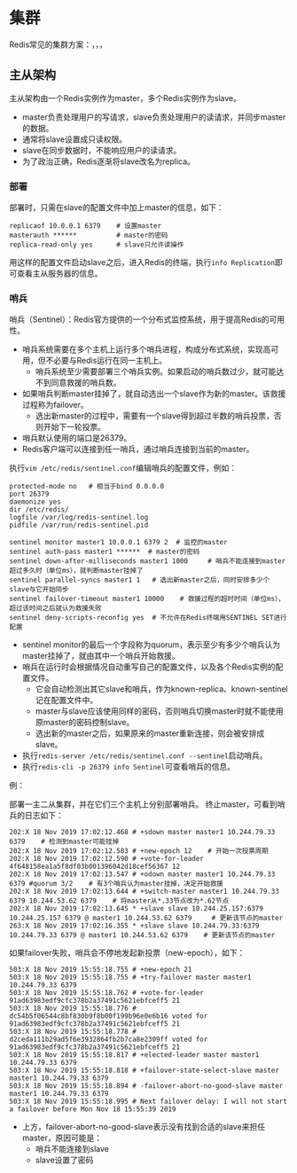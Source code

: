 # 集群

Redis常见的集群方案：，，，

## 主从架构

主从架构由一个Redis实例作为master，多个Redis实例作为slave。

- master负责处理用户的写请求，slave负责处理用户的读请求，并同步master的数据。
- 通常将slave设置成只读权限。
- slave在同步数据时，不能响应用户的读请求。
- 为了政治正确，Redis逐渐将slave改名为replica。

### 部署

部署时，只需在slave的配置文件中加上master的信息，如下：

    replicaof 10.0.0.1 6379    # 设置master
    masterauth ******          # master的密码
    replica-read-only yes      # slave只允许读操作

用这样的配置文件启动slave之后，进入Redis的终端，执行`info Replication`即可查看主从服务器的信息。

### 哨兵

哨兵（Sentinel）：Redis官方提供的一个分布式监控系统，用于提高Redis的可用性。

- 哨兵系统需要在多个主机上运行多个哨兵进程，构成分布式系统，实现高可用，但不必要与Redis运行在同一主机上。
  - 哨兵系统至少需要部署三个哨兵实例。如果启动的哨兵数过少，就可能达不到同意救援的哨兵数。
- 如果哨兵判断master挂掉了，就自动选出一个slave作为新的master。该救援过程称为failover。
  - 选出新master的过程中，需要有一个slave得到超过半数的哨兵投票，否则开始下一轮投票。
- 哨兵默认使用的端口是26379。
- Redis客户端可以连接到任一哨兵，通过哨兵连接到当前的master。

执行`vim /etc/redis/sentinel.conf`编辑哨兵的配置文件，例如：

    protected-mode no   # 相当于bind 0.0.0.0
    port 26379
    daemonize yes
    dir /etc/redis/
    logfile /var/log/redis-sentinel.log
    pidfile /var/run/redis-sentinel.pid

    sentinel monitor master1 10.0.0.1 6379 2  # 监控的master
    sentinel auth-pass master1 ******  # master的密码
    sentinel down-after-milliseconds master1 1000     # 哨兵不能连接到master超过多久时（单位ms），就判断master挂掉了
    sentinel parallel-syncs master1 1   # 选出新master之后，同时安排多少个slave与它开始同步
    sentinel failover-timeout master1 10000    # 救援过程的超时时间（单位ms），超过该时间之后就认为救援失败
    sentinel deny-scripts-reconfig yes  # 不允许在Redis终端用SENTINEL SET进行配置

- sentinel monitor的最后一个字段称为quorum，表示至少有多少个哨兵认为master挂掉了，就由其中一个哨兵开始救援。
- 哨兵在运行时会根据情况自动重写自己的配置文件，以及各个Redis实例的配置文件。
  - 它会自动检测出其它slave和哨兵，作为known-replica、known-sentinel记在配置文件中。
  - master与slave应该使用同样的密码，否则哨兵切换master时就不能使用原master的密码控制slave。
  - 选出新的master之后，如果原来的master重新连接，则会被安排成slave。
- 执行`redis-server /etc/redis/sentinel.conf --sentinel`启动哨兵。
- 执行`redis-cli -p 26379 info Sentinel`可查看哨兵的信息。

例：

部署一主二从集群，并在它们三个主机上分别部署哨兵。
终止master，可看到哨兵的日志如下：

    202:X 18 Nov 2019 17:02:12.468 # +sdown master master1 10.244.79.33 6379    # 检测到master可能挂掉
    202:X 18 Nov 2019 17:02:12.583 # +new-epoch 12    # 开始一次投票周期
    202:X 18 Nov 2019 17:02:12.590 # +vote-for-leader 4f648158ea1a5f8df03b001396042d18cef56367 12
    202:X 18 Nov 2019 17:02:13.547 # +odown master master1 10.244.79.33 6379 #quorum 3/2    # 有3个哨兵认为master挂掉，决定开始救援
    202:X 18 Nov 2019 17:02:13.644 # +switch-master master1 10.244.79.33 6379 10.244.53.62 6379    # 将master从*.33节点改为*.62节点
    202:X 18 Nov 2019 17:02:13.645 * +slave slave 10.244.25.157:6379 10.244.25.157 6379 @ master1 10.244.53.62 6379     # 更新该节点的master
    263:X 18 Nov 2019 17:02:16.355 * +slave slave 10.244.79.33:6379 10.244.79.33 6379 @ master1 10.244.53.62 6379    # 更新该节点的master

如果failover失败，哨兵会不停地发起新投票（new-epoch），如下：

    503:X 18 Nov 2019 15:55:18.755 # +new-epoch 21
    503:X 18 Nov 2019 15:55:18.755 # +try-failover master master1 10.244.79.33 6379
    503:X 18 Nov 2019 15:55:18.762 # +vote-for-leader 91ad63983edf9cfc378b2a37491c5621ebfceff5 21
    503:X 18 Nov 2019 15:55:18.776 # dc54b5f06544c8bf830b9f8b00f199b96e0e6b16 voted for 91ad63983edf9cfc378b2a37491c5621ebfceff5 21
    503:X 18 Nov 2019 15:55:18.778 # d2ceda111b29ad5f6e3932864fb2b7ca8e2309ff voted for 91ad63983edf9cfc378b2a37491c5621ebfceff5 21
    503:X 18 Nov 2019 15:55:18.817 # +elected-leader master master1 10.244.79.33 6379
    503:X 18 Nov 2019 15:55:18.818 # +failover-state-select-slave master master1 10.244.79.33 6379
    503:X 18 Nov 2019 15:55:18.894 # -failover-abort-no-good-slave master master1 10.244.79.33 6379
    503:X 18 Nov 2019 15:55:18.995 # Next failover delay: I will not start a failover before Mon Nov 18 15:55:39 2019

- 上方，failover-abort-no-good-slave表示没有找到合适的slave来担任master，原因可能是：
  - 哨兵不能连接到slave
  - slave设置了密码

